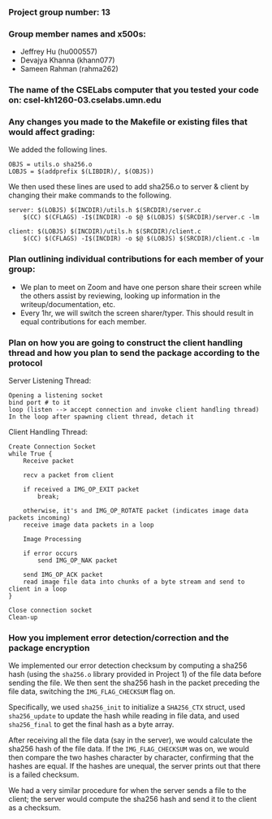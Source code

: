 ### Project group number: 13

### Group member names and x500s:
- Jeffrey Hu (hu000557)
- Devajya Khanna (khann077)
- Sameen Rahman (rahma262)

### The name of the CSELabs computer that you tested your code on: csel-kh1260-03.cselabs.umn.edu

### Any changes you made to the Makefile or existing files that would affect grading:
We added the following lines.
```
OBJS = utils.o sha256.o
LOBJS = $(addprefix $(LIBDIR)/, $(OBJS))
```
We then used these lines are used to add sha256.o to server & client by changing their make commands to the following.
```
server: $(LOBJS) $(INCDIR)/utils.h $(SRCDIR)/server.c
	$(CC) $(CFLAGS) -I$(INCDIR) -o $@ $(LOBJS) $(SRCDIR)/server.c -lm

client: $(LOBJS) $(INCDIR)/utils.h $(SRCDIR)/client.c
	$(CC) $(CFLAGS) -I$(INCDIR) -o $@ $(LOBJS) $(SRCDIR)/client.c -lm
```

### Plan outlining individual contributions for each member of your group:
* We plan to meet on Zoom and have one person share their screen while the others assist by reviewing, looking up information in the writeup/documentation, etc.
* Every 1hr, we will switch the screen sharer/typer. This should result in equal contributions for each member.

### Plan on how you are going to construct the client handling thread and how you plan to send the package according to the protocol
Server Listening Thread:
```
Opening a listening socket
bind port # to it
loop (listen --> accept connection and invoke client handling thread)
In the loop after spawning client thread, detach it
```

Client Handling Thread:
```
Create Connection Socket
while True {
    Receive packet

    recv a packet from client

    if received a IMG_OP_EXIT packet
        break;
    
    otherwise, it's and IMG_OP_ROTATE packet (indicates image data packets incoming)
    receive image data packets in a loop

    Image Processing

    if error occurs
        send IMG_OP_NAK packet

    send IMG_OP_ACK packet
    read image file data into chunks of a byte stream and send to client in a loop
}

Close connection socket
Clean-up
```

### How you implement error detection/correction and the package encryption
We implemented our error detection checksum by computing a sha256 hash (using the `sha256.o` library provided in Project 1) of the file data before sending the file.
We then sent the sha256 hash in the packet preceding the file data, switching the `IMG_FLAG_CHECKSUM` flag on.

Specifically, we used `sha256_init` to initialize a `SHA256_CTX` struct, used `sha256_update` to update the hash while reading in file data, and used `sha256_final` to get the final hash as a byte array.

After receiving all the file data (say in the server), we would calculate the sha256 hash of the file data.
If the `IMG_FLAG_CHECKSUM` was on, we would then compare the two hashes character by character, confirming that the hashes are equal.
If the hashes are unequal, the server prints out that there is a failed checksum.

We had a very similar procedure for when the server sends a file to the client; the server would compute the sha256 hash and send it to the client as a checksum.
